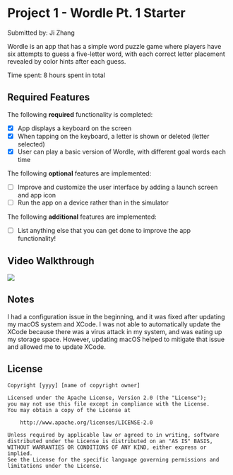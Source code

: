 
# Project 1 - Wordle Pt. 1 Starter

Submitted by: Ji Zhang

Wordle is an app that has a simple word puzzle game where players have six attempts to guess a five-letter word, with each correct letter placement revealed by color hints after each guess.

Time spent: 8 hours spent in total

## Required Features

The following **required** functionality is completed:

- [x] App displays a keyboard on the screen
- [x] When tapping on the keyboard, a letter is shown or deleted (letter selected)
- [x] User can play a basic version of Wordle, with different goal words each time

The following **optional** features are implemented:

- [ ] Improve and customize the user interface by adding a launch screen and app icon
- [ ] Run the app on a device rather than in the simulator

The following **additional** features are implemented:

- [ ] List anything else that you can get done to improve the app functionality!

## Video Walkthrough

<a href="https://www.loom.com/share/3c9b0a33f2264633a764b8d99f7bc914" target="_blank" rel="noopener">
    <img style="max-width:300px;" src="https://cdn.loom.com/sessions/thumbnails/3c9b0a33f2264633a764b8d99f7bc914-1695305711258-with-play.gif">
</a>


## Notes

I had a configuration issue in the beginning, and it was fixed after updating my macOS system and XCode. I was not able to automatically update the XCode because there was a virus attack in my system, and was eating up my storage space. However, updating macOS helped to mitigate that issue and allowed me to update XCode. 

## License

    Copyright [yyyy] [name of copyright owner]

    Licensed under the Apache License, Version 2.0 (the "License");
    you may not use this file except in compliance with the License.
    You may obtain a copy of the License at

        http://www.apache.org/licenses/LICENSE-2.0

    Unless required by applicable law or agreed to in writing, software
    distributed under the License is distributed on an "AS IS" BASIS,
    WITHOUT WARRANTIES OR CONDITIONS OF ANY KIND, either express or implied.
    See the License for the specific language governing permissions and
    limitations under the License.
